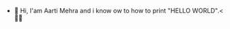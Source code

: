 - 👋 Hi, I'am Aarti Mehra and i know ow to how to print "HELLO WORLD".<🧑‍🦰



<div align="center">


</div>

